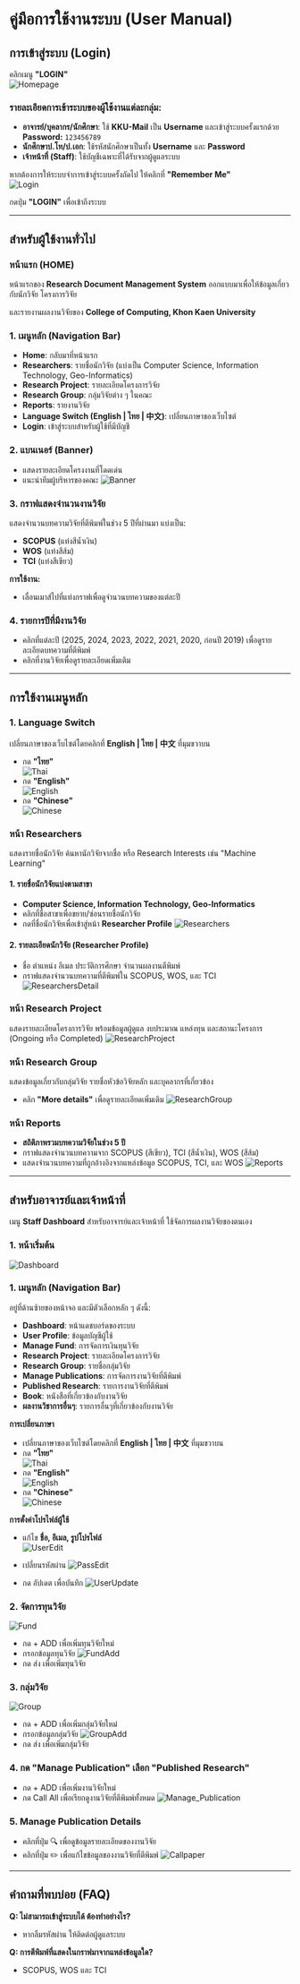 # คู่มือการใช้งานระบบ (User Manual)

## การเข้าสู่ระบบ (Login)

คลิกเมนู **"LOGIN"**  
![Homepage](../img/Homepage.png)

### รายละเอียดการเข้าระบบของผู้ใช้งานแต่ละกลุ่ม:
- **อาจารย์/บุคลากร/นักศึกษา**: ใช้ **KKU-Mail** เป็น **Username** และเข้าสู่ระบบครั้งแรกด้วย **Password:** `123456789`
- **นักศึกษาป.โท/ป.เอก**: ใช้รหัสนักศึกษาเป็นทั้ง **Username** และ **Password**
- **เจ้าหน้าที่ (Staff)**: ใช้บัญชีเฉพาะที่ได้รับจากผู้ดูแลระบบ

หากต้องการให้ระบบจำการเข้าสู่ระบบครั้งถัดไป ให้คลิกที่ **"Remember Me"**  
![Login](../img/Login.png)

กดปุ่ม **"LOGIN"** เพื่อเข้าถึงระบบ

---

## สำหรับผู้ใช้งานทั่วไป

### หน้าแรก (HOME)
หน้าแรกของ **Research Document Management System** ออกแบบมาเพื่อให้ข้อมูลเกี่ยวกับนักวิจัย โครงการวิจัย


และรายงานผลงานวิจัยของ **College of Computing, Khon Kaen University** 

### 1. เมนูหลัก (Navigation Bar)
- **Home**: กลับมาที่หน้าแรก
- **Researchers**: รายชื่อนักวิจัย (แบ่งเป็น Computer Science, Information Technology, Geo-Informatics)
- **Research Project**: รายละเอียดโครงการวิจัย
- **Research Group**: กลุ่มวิจัยต่าง ๆ ในคณะ
- **Reports**: รายงานวิจัย
- **Language Switch (English | ไทย | 中文)**: เปลี่ยนภาษาของเว็บไซต์
- **Login**: เข้าสู่ระบบสำหรับผู้ใช้ที่มีบัญชี

### 2. แบนเนอร์ (Banner)
- แสดงรายละเอียดโครงงานที่โดดเด่น
- แนะนำทีมผู้บริหารของคณะ
![Banner](../img/Banner.png)

### 3. กราฟแสดงจำนวนงานวิจัย
แสดงจำนวนบทความวิจัยที่ตีพิมพ์ในช่วง 5 ปีที่ผ่านมา แบ่งเป็น:
- **SCOPUS** (แท่งสีน้ำเงิน)
- **WOS** (แท่งสีส้ม)
- **TCI** (แท่งสีเขียว)

**การใช้งาน:**
- เลื่อนเมาส์ไปที่แท่งกราฟเพื่อดูจำนวนบทความของแต่ละปี

### 4. รายการปีที่มีงานวิจัย
- คลิกที่แต่ละปี (2025, 2024, 2023, 2022, 2021, 2020, ก่อนปี 2019) เพื่อดูรายละเอียดบทความที่ตีพิมพ์
- คลิกที่งานวิจัยเพื่อดูรายละเอียดเพิ่มเติม

---

## การใช้งานเมนูหลัก

### 1. **Language Switch**
เปลี่ยนภาษาของเว็บไซต์โดยคลิกที่ **English | ไทย | 中文** ที่มุมขวาบน
- กด **"ไทย"**  
  ![Thai](../img/Hometh.png)
- กด **"English"**  
  ![English](../img/Homeen.png)
- กด **"Chinese"**  
  ![Chinese](../img/Homecn.png)

### หน้า Researchers
แสดงรายชื่อนักวิจัย ค้นหานักวิจัยจากชื่อ หรือ Research Interests เช่น "Machine Learning"

#### 1. รายชื่อนักวิจัยแบ่งตามสาขา
- **Computer Science, Information Technology, Geo-Informatics**
- คลิกที่ชื่อสาขาเพื่อขยาย/ซ่อนรายชื่อนักวิจัย
- กดที่ชื่อนักวิจัยเพื่อเข้าสู่หน้า **Researcher Profile**
![Researchers](../img/Researchers.png)

#### 2. รายละเอียดนักวิจัย (Researcher Profile)
- ชื่อ ตำแหน่ง อีเมล ประวัติการศึกษา จำนวนผลงานตีพิมพ์
- กราฟแสดงจำนวนบทความที่ตีพิมพ์ใน SCOPUS, WOS, และ TCI
![ResearchersDetail](../img/ResearchersDetail.png)

### หน้า Research Project
แสดงรายละเอียดโครงการวิจัย พร้อมข้อมูลผู้ดูแล งบประมาณ แหล่งทุน และสถานะโครงการ (Ongoing หรือ Completed)
![ResearchProject](../img/ResearchProject.png)

### หน้า Research Group
แสดงข้อมูลเกี่ยวกับกลุ่มวิจัย รายชื่อหัวข้อวิจัยหลัก และบุคลากรที่เกี่ยวข้อง
- คลิก **"More details"** เพื่อดูรายละเอียดเพิ่มเติม
![ResearchGroup](../img/ResearchGroup.png)

### หน้า Reports
- **สถิติภาพรวมบทความวิจัยในช่วง 5 ปี**
- กราฟแสดงจำนวนบทความจาก SCOPUS (สีเขียว), TCI (สีน้ำเงิน), WOS (สีส้ม)
- แสดงจำนวนบทความที่ถูกอ้างอิงจากแหล่งข้อมูล SCOPUS, TCI, และ WOS
![Reports](../img/Reports.png)


---

## สำหรับอาจารย์และเจ้าหน้าที่

เมนู **Staff Dashboard** สำหรับอาจารย์และเจ้าหน้าที่ ใช้จัดการผลงานวิจัยของตนเอง

### 1. หน้าเริ่มต้น
![Dashboard](../img/Dashboard.png)

### 1. เมนูหลัก (Navigation Bar)
อยู่ที่ด้านซ้ายของหน้าจอ และมีตัวเลือกหลัก ๆ ดังนี้:

- **Dashboard**: หน้าแดชบอร์ดของระบบ
- **User Profile**: ข้อมูลบัญชีผู้ใช้
- **Manage Fund**: การจัดการเงินทุนวิจัย
- **Research Project**: รายละเอียดโครงการวิจัย
- **Research Group**: รายชื่อกลุ่มวิจัย
- **Manage Publications**: การจัดการงานวิจัยที่ตีพิมพ์
- **Published Research**: รายการงานวิจัยที่ตีพิมพ์
- **Book**: หนังสือที่เกี่ยวข้องกับงานวิจัย
- **ผลงานวิชาการอื่นๆ**: รายการอื่นๆที่เกี่ยวข้องกับงานวิจัย

**การเปลี่ยนภาษา**
- เปลี่ยนภาษาของเว็บไซต์โดยคลิกที่ **English | ไทย | 中文** ที่มุมขวาบน
- กด **"ไทย"**  
  ![Thai](../img/Dashboard.png)
- กด **"English"**  
  ![English](../img/Dashen.png)
- กด **"Chinese"**  
  ![Chinese](../img/Dashcn.png)

**การตั้งค่าโปรไฟล์ผู้ใช้**  
- แก้ไข **ชื่อ, อีเมล, รูปโปรไฟล์**  
![UserEdit](../img/useredit.png)

- เปลี่ยนรหัสผ่าน
![PassEdit](../img/passedit.png)

- กด อัปเดต เพื่อบันทึก
![UserUpdate](../img/userupdate.png)

### 2. จัดการทุนวิจัย
![Fund](../img/fund.png)
- กด + ADD เพื่อเพิ่มทุนวิจัยใหม่
- กรอกข้อมูลทุนวิจัย
![FundAdd](../img/fundadd.png)
- กด ส่ง เพื่อเพิ่มทุนวิจัย

### 3. กลุ่มวิจัย
![Group](../img/g.png)
- กด + ADD เพื่อเพิ่มกลุ่มวิจัยใหม่
- กรอกข้อมูลกลุ่มวิจัย
![GroupAdd](../img/gadd.png)
- กด ส่ง เพื่อเพิ่มกลุ่มวิจัย

### 4. กด "Manage Publication" เลือก "Published Research"
- กด + ADD เพื่อเพิ่มงานวิจัยใหม่
- กด Call All เพื่อเรียกดูงานวิจัยที่ตีพิมพ์ทั้งหมด
![Manage_Publication](../img/Manage_Publication.png)

### 5. Manage Publication Details
- คลิกที่ปุ่ม 🔍 เพื่อดูข้อมูลรายละเอียดของงานวิจัย
- คลิกที่ปุ่ม ✏️ เพื่อแก้ไขข้อมูลของงานวิจัยที่ตีพิมพ์
![Callpaper](../img/Callpaper.png)

---

## **คำถามที่พบบ่อย (FAQ)**

**Q: ไม่สามารถเข้าสู่ระบบได้ ต้องทำอย่างไร?**
- หากลืมรหัสผ่าน ให้ติดต่อผู้ดูแลระบบ

**Q: การตีพิมพ์ที่แสดงในกราฟมาจากแหล่งข้อมูลใด?**
- SCOPUS, WOS และ TCI
